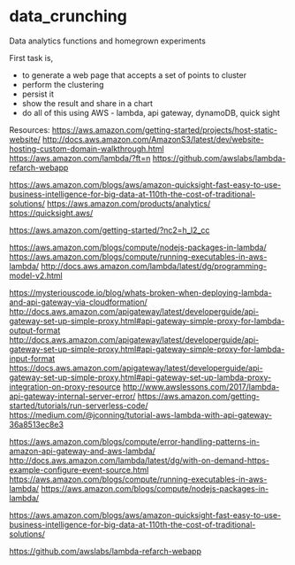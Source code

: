 # data_crunching
Data analytics functions and homegrown experiments

First task is,
- to generate a web page that accepts a set of points to cluster
- perform the clustering
- persist it
- show the result and share in a chart
- do all of this using AWS - lambda, api gateway, dynamoDB, quick sight

Resources:
https://aws.amazon.com/getting-started/projects/host-static-website/
http://docs.aws.amazon.com/AmazonS3/latest/dev/website-hosting-custom-domain-walkthrough.html
https://aws.amazon.com/lambda/?ft=n
https://github.com/awslabs/lambda-refarch-webapp

https://aws.amazon.com/blogs/aws/amazon-quicksight-fast-easy-to-use-business-intelligence-for-big-data-at-110th-the-cost-of-traditional-solutions/
https://aws.amazon.com/products/analytics/
https://quicksight.aws/


https://aws.amazon.com/getting-started/?nc2=h_l2_cc

https://aws.amazon.com/blogs/compute/nodejs-packages-in-lambda/
https://aws.amazon.com/blogs/compute/running-executables-in-aws-lambda/
http://docs.aws.amazon.com/lambda/latest/dg/programming-model-v2.html

https://mysteriouscode.io/blog/whats-broken-when-deploying-lambda-and-api-gateway-via-cloudformation/
http://docs.aws.amazon.com/apigateway/latest/developerguide/api-gateway-set-up-simple-proxy.html#api-gateway-simple-proxy-for-lambda-output-format
http://docs.aws.amazon.com/apigateway/latest/developerguide/api-gateway-set-up-simple-proxy.html#api-gateway-simple-proxy-for-lambda-input-format
https://docs.aws.amazon.com/apigateway/latest/developerguide/api-gateway-set-up-simple-proxy.html#api-gateway-set-up-lambda-proxy-integration-on-proxy-resource
http://www.awslessons.com/2017/lambda-api-gateway-internal-server-error/
https://aws.amazon.com/getting-started/tutorials/run-serverless-code/
https://medium.com/@jconning/tutorial-aws-lambda-with-api-gateway-36a8513ec8e3

https://aws.amazon.com/blogs/compute/error-handling-patterns-in-amazon-api-gateway-and-aws-lambda/
http://docs.aws.amazon.com/lambda/latest/dg/with-on-demand-https-example-configure-event-source.html
https://aws.amazon.com/blogs/compute/running-executables-in-aws-lambda/
https://aws.amazon.com/blogs/compute/nodejs-packages-in-lambda/

https://aws.amazon.com/blogs/aws/amazon-quicksight-fast-easy-to-use-business-intelligence-for-big-data-at-110th-the-cost-of-traditional-solutions/

https://github.com/awslabs/lambda-refarch-webapp

